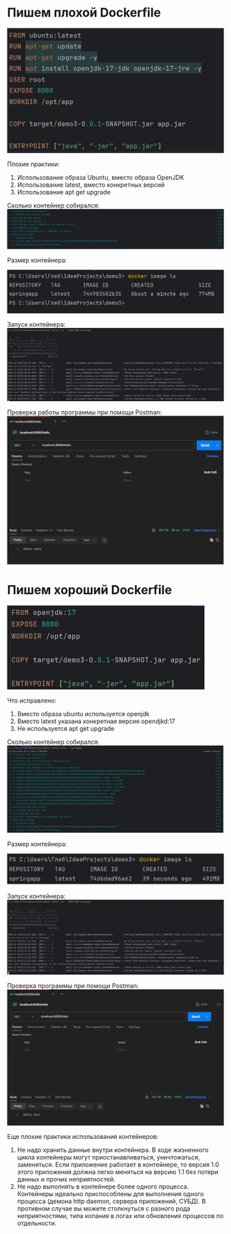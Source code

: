# Пишем плохой Dockerfile

![img.png](Screenshots/img.png)

Плохие практики:
1. Использование образа Ubuntu, вместо образа OpenJDK
2. Использование latest, вместо конкретных версий
3. Использование apt get upgrade

Сколько контейнер собирался:
![2.png](Screenshots/2.png)

Размер контейнера:

![3.png](Screenshots/3.png)

Запуск контейнера:
![4.png](Screenshots/4.png)

Проверка работы программы при помощи Postman:
![5.png](Screenshots/5.png)


# Пишем хороший Dockerfile

![10.png](Screenshots/10.png)

Что исправлено:
1. Вместо образа ubuntu используется openjdk
2. Вместо latest указана конкретная версия opendjkd:17
3. Не используется apt get upgrade

Сколько контейнер собирался:
![6.png](Screenshots/6.png)

Размер контейнера:

![7.png](Screenshots/7.png)

Запуск контейнера:
![8.png](Screenshots/8.png)

Проверка программы при помощи Postman:
![9.png](Screenshots/9.png)

Еще плохие практики использования контейнеров:
1. Не надо хранить данные внутри контейнера. В ходе жизненного цикла контейнеры могут приостанавливаться, уничтожаться, заменяться. Если приложение работает в контейнере, то версия 1.0 этого приложения должна легко меняться на версию 1.1 без потери данных и прочих неприятностей.
2. Не надо выполнять в контейнере более одного процесса. Контейнеры идеально приспособлены для выполнения одного процесса (демона http daemon, сервера приложений, СУБД). В противном случае вы можете столкнуться с разного рода неприятностями, типа копания в логах или обновления процессов по отдельности.
